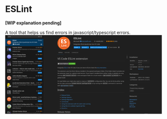 # ESLint

**[WIP explanation pending]**

A tool that helps us find errors in javascript/typescript errors.
![alt text](images/eslint.png)
